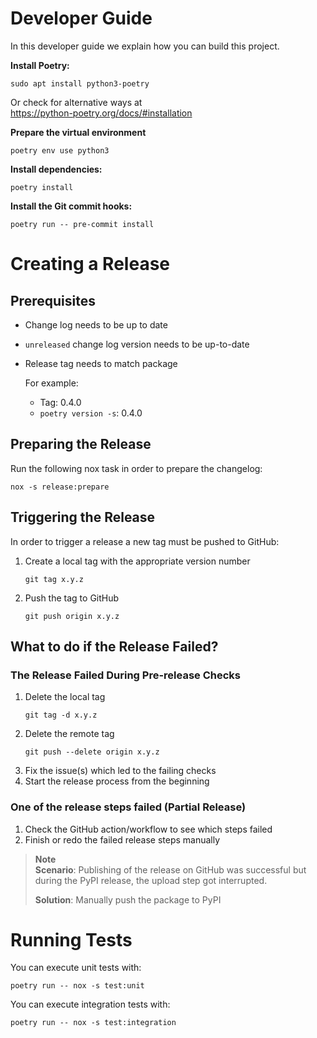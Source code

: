 # Developer Guide

In this developer guide we explain how you can build this project.

**Install Poetry:**

```shell
sudo apt install python3-poetry
```

Or check for alternative ways at  
https://python-poetry.org/docs/#installation

**Prepare the virtual environment**

```shell
poetry env use python3
```

**Install dependencies:**

```shell
poetry install
```

**Install the Git commit hooks:**

```shell
poetry run -- pre-commit install
```

# Creating a Release

## Prerequisites

* Change log needs to be up to date  
* `unreleased` change log version needs to be up-to-date  
* Release tag needs to match package  

  For example:  
  * Tag: 0.4.0  
  * `poetry version -s`: 0.4.0  

## Preparing the Release

Run the following nox task in order to prepare the changelog:

```shell
nox -s release:prepare
```

## Triggering the Release

In order to trigger a release a new tag must be pushed to GitHub:

1. Create a local tag with the appropriate version number  
   ```shell
   git tag x.y.z
   ```
2. Push the tag to GitHub  
   ```shell
   git push origin x.y.z
   ```

## What to do if the Release Failed?

### The Release Failed During Pre-release Checks

1. Delete the local tag  
   ```shell
   git tag -d x.y.z
   ```
2. Delete the remote tag  
   ```shell
   git push --delete origin x.y.z
   ```
3. Fix the issue(s) which led to the failing checks  
4. Start the release process from the beginning  

### One of the release steps failed (Partial Release)

1. Check the GitHub action/workflow to see which steps failed  
2. Finish or redo the failed release steps manually  

> **Note**  
> **Scenario**: Publishing of the release on GitHub was successful but during the PyPI release, the upload step got interrupted.  
>
> **Solution**: Manually push the package to PyPI  

# Running Tests

You can execute unit tests with:

```shell
poetry run -- nox -s test:unit
```

You can execute integration tests with:

```shell
poetry run -- nox -s test:integration
```
